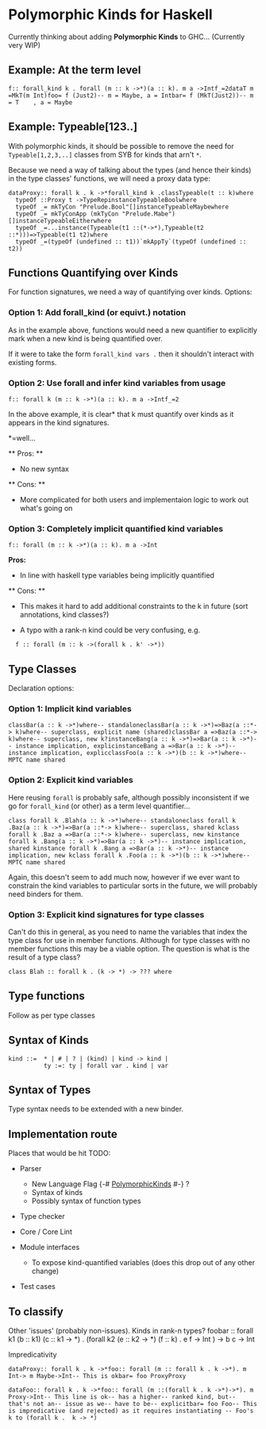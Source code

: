 # Polymorphic Kinds for Haskell


Currently thinking about adding **Polymorphic Kinds** to GHC...
(Currently very WIP)

## Example: At the term level

```
f:: forall_kind k . forall (m :: k ->*)(a :: k). m a ->Intf_=2dataT m =MkT(m Int)foo= f (Just2)-- m = Maybe, a = Intbar= f (MkT(Just2))-- m = T    , a = Maybe
```

## Example: Typeable\[123..\]


With polymorphic kinds, it should be possible to remove the need for
`Typeable[1,2,3,..]` classes from SYB for kinds that arn't `*`.


Because we need a way of talking about the types (and hence their kinds) in the
type classes' functions, we will need a proxy data type:

```
dataProxy:: forall k . k ->*forall_kind k .classTypeable(t :: k)where
  typeOf ::Proxy t ->TypeRepinstanceTypeableBoolwhere
  typeOf _= mkTyCon "Prelude.Bool"[]instanceTypeableMaybewhere
  typeOf _= mkTyConApp (mkTyCon "Prelude.Mabe")[]instanceTypeableEitherwhere
  typeOf _=...instance(Typeable(t1 ::(*->*),Typeable(t2 ::*)))=>Typeable(t1 t2)where
  typeOf _=(typeOf (undefined :: t1))`mkAppTy`(typeOf (undefined :: t2))
```

## Functions Quantifying over Kinds


For function signatures, we need a way of quantifying over kinds.  Options:

### Option 1: Add forall_kind (or equivt.) notation


As in the example above, functions would need a new quantifier to explicitly
mark when a new kind is being quantified over.  


If it were to take the form  `forall_kind vars .` then it shouldn't interact
with existing forms.

### Option 2: Use forall and infer kind variables from usage

```
f:: forall k (m :: k ->*)(a :: k). m a ->Intf_=2
```


In the above example, it is clear\* that k must quantify over kinds as it appears
in the kind signatures.


\*=well...

** Pros: **

- No new syntax

** Cons: **

- More complicated for both users and implementaion logic to work out what's going on

### Option 3: Completely implicit quantified kind variables

```
f:: forall (m :: k ->*)(a :: k). m a ->Int
```

**Pros:**

- In line with haskell type variables being implicitly quantified

** Cons: **

- This makes it hard to add additional constraints to the k in future (sort annotations, kind classes?)

- A typo with a rank-n kind could be very confusing, e.g.

```
  f :: forall (m :: k ->(forall k . k' ->*))
```

## Type Classes


Declaration options:

### Option 1: Implicit kind variables

```
classBar(a :: k ->*)where-- standaloneclassBar(a :: k ->*)=>Baz(a ::*-> k)where-- superclass, explicit name (shared)classBar a =>Baz(a ::*-> k)where-- superclass, new k?instanceBang(a :: k ->*)=>Bar(a :: k ->*)-- instance implication, explicinstanceBang a =>Bar(a :: k ->*)-- instance implication, explicclassFoo(a :: k ->*)(b :: k ->*)where-- MPTC name shared
```

### Option 2: Explicit kind variables


Here reusing `forall` is probably safe, although possibly inconsistent if we go for `forall_kind` (or other) as a term level quantifier...

```
class forall k .Blah(a :: k ->*)where-- standaloneclass forall k .Baz(a :: k ->*)=>Bar(a ::*-> k)where-- superclass, shared kclass forall k .Baz a =>Bar(a ::*-> k)where-- superclass, new kinstance forall k .Bang(a :: k ->*)=>Bar(a :: k ->*)-- instance implication, shared kinstance forall k .Bang a =>Bar(a :: k ->*)-- instance implication, new kclass forall k .Foo(a :: k ->*)(b :: k ->*)where-- MPTC name shared
```


Again, this doesn't seem to add much now, however if we ever want to constrain the kind variables to particular sorts in the future, we will probably need binders for them.

### Option 3: Explicit kind signatures for type classes


Can't do this in general, as you need to name the variables that index the type class for use in member functions.  Although for type classes with no member functions this may be a viable option.  The question is what is the result of a type class?

```wiki
class Blah :: forall k . (k -> *) -> ??? where
```

## Type functions


Follow as per type classes

## Syntax of Kinds

```wiki
kind ::=  * | # | ? | (kind) | kind -> kind | 
          ty :=: ty | forall var . kind | var
```

## Syntax of Types


Type syntax needs to be extended with a new binder.

## Implementation route


Places that would be hit TODO:

- Parser

  - New Language Flag {-\# [PolymorphicKinds](polymorphic-kinds) \#-} ?
  - Syntax of kinds
  - Possibly syntax of function types

- Type checker

- Core / Core Lint

- Module interfaces

  - To expose kind-quantified variables (does this drop out of any other change)

- Test cases

## To classify


Other 'issues' (probably non-issues).  Kinds in rank-n types?
foobar :: forall k1 (b :: k1) (c :: k1 -\> \*) . (forall k2 (e :: k2 -\> \*) (f :: k) . e f -\> Int ) -\> b c -\> Int


Impredicativity

```
dataProxy:: forall k . k ->*foo:: forall (m :: forall k . k ->*). m Int-> m Maybe->Int-- This is okbar= foo ProxyProxy
```

```
dataFoo:: forall k . k ->*foo:: forall (m ::(forall k . k ->*)->*). m Proxy->Int-- This line is ok-- has a higher-- ranked kind, but-- that's not an-- issue as we-- have to be-- explicitbar= foo Foo-- This is impredicative (and rejected) as it requires instantiating -- Foo's k to (forall k .  k -> *)
```